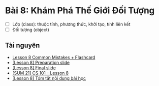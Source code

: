 # Bài 8: Khám Phá Thế Giới Đối Tượng

- [ ] Lớp (class): thuộc tính, phương thức, khởi tạo, tính liên kết
- [ ] Đối tượng (object)

## Tài nguyên

- [Lesson 8 Common Mistakes + Flashcard](https://docs.google.com/presentation/d/e/2PACX-1vTybbBDHDUKRbiDYQAiWyPCNRSsXcGH1S7YKekeXMjc0ZinikOXVPod2uucvsPpM1Lvaw7fZXRwPMjZ/embed?start=false&loop=false&delayms=3000&slide=id.gb61af6f9ef_1_83)
- [[Lesson 8] Preparation slide](https://docs.google.com/presentation/d/e/2PACX-1vTORGZ9F83o43EuKtSKjDraHQaFSVJSq3CJCYZZkqieA2u91TYzsZ1N6Q84tPtc3eJZ2qNSrr4TDr1D/embed?start=false&loop=false&delayms=3000&slide=id.p)
- [[Lesson 8] Final slide](https://docs.google.com/presentation/d/e/2PACX-1vQZ1ydtZysS6fdX9Pi3szSIk9fwyeo2Q7GPi9yQW_f6Yi3jDhXEfqW-C7-YjRJn12ioiAz4Tlm6xk5a/embed?start=false&loop=false&delayms=3000&slide=id.p)
- [[SUM 21] CS 101 - Lesson 8](https://scratch.mit.edu/projects/557621944/)
- [[Lesson 8] Tóm tắt nội dung bài học](https://www.youtube.com/watch?v=rYE5pKW47HQ)
